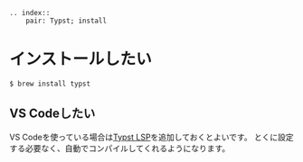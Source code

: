 ```{eval-rst}
.. index::
    pair: Typst; install
```

# インストールしたい

```console
$ brew install typst
```

## VS Codeしたい

VS Codeを使っている場合は[Typst LSP](https://marketplace.visualstudio.com/items?itemName=nvarner.typst-lsp)を追加しておくとよいです。
とくに設定する必要なく、自動でコンパイルしてくれるようになります。
